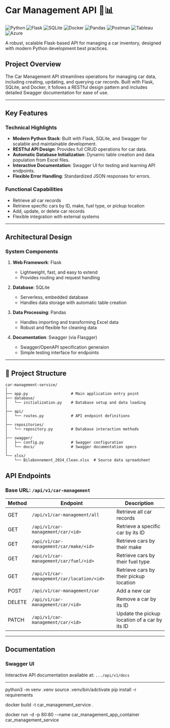 # Car Management API 🚗📊

![Python](https://img.shields.io/badge/python-3670A0?style=for-the-badge&logo=python&logoColor=ffdd54)
![Flask](https://img.shields.io/badge/flask-%23000.svg?style=for-the-badge&logo=flask&logoColor=white)
![SQLite](https://img.shields.io/badge/sqlite-%2307405e.svg?style=for-the-badge&logo=sqlite&logoColor=white)
![Docker](https://img.shields.io/badge/docker-%230db7ed.svg?style=for-the-badge&logo=docker&logoColor=white)
![Pandas](https://img.shields.io/badge/pandas-%23150458.svg?style=for-the-badge&logo=pandas&logoColor=white)
![Postman](https://img.shields.io/badge/Postman-FF6C37?style=for-the-badge&logo=postman&logoColor=white)
![Tableau](https://img.shields.io/badge/Tableau-E97627?style=for-the-badge&logo=tableau&logoColor=white)
![Azure](https://img.shields.io/badge/Microsoft%20Azure-0078D4?style=for-the-badge&logo=microsoft-azure&logoColor=white)  

A robust, scalable Flask-based API for managing a car inventory, designed with modern Python development best practices.

## Project Overview

The Car Management API streamlines operations for managing car data, including creating, updating, and querying car records. Built with Flask, SQLite, and Docker, it follows a RESTful design pattern and includes detailed Swagger documentation for ease of use.

---

## Key Features

### Technical Highlights
- **Modern Python Stack**: Built with Flask, SQLite, and Swagger for scalable and maintainable development.
- **RESTful API Design**: Provides full CRUD operations for car data.
- **Automatic Database Initialization**: Dynamic table creation and data population from Excel files.
- **Interactive Documentation**: Swagger UI for testing and learning API endpoints.
- **Flexible Error Handling**: Standardized JSON responses for errors.

### Functional Capabilities
- Retrieve all car records
- Retrieve specific cars by ID, make, fuel type, or pickup location
- Add, update, or delete car records
- Flexible integration with external systems

---

## Architectural Design

### System Components

1. **Web Framework**: Flask
   - Lightweight, fast, and easy to extend
   - Provides routing and request handling

2. **Database**: SQLite
   - Serverless, embedded database
   - Handles data storage with automatic table creation

3. **Data Processing**: Pandas
   - Handles importing and transforming Excel data
   - Robust and flexible for cleaning data

4. **Documentation**: Swagger (via Flasgger)
   - Swagger/OpenAPI specification generaion
   - Simple testing interface for endpoints

---

## 📂 Project Structure
```
car-management-service/
│
├── app.py                   # Main application entry point
├── database/
│   └── initialization.py    # Database setup and data loading
│
├── api/
│   └── routes.py            # API endpoint definitions
│
├── repositories/
│   └── repository.py        # Database interaction methods
│
├── swagger/
│   ├── config.py            # Swagger configuration
│   └── docs/                # Swagger documentation specs
│
└── xlsx/
    └── Bilabonnement_2024_Clean.xlsx  # Source data spreadsheet
```

## API Endpoints

### Base URL: `/api/v1/car-management`

| Method | Endpoint                               | Description                                      |
|--------|---------------------------------------|--------------------------------------------------|
| GET    | `/api/v1/car-management/all`          | Retrieve all car records                        |
| GET    | `/api/v1/car-management/car/<id>`     | Retrieve a specific car by its ID               |
| GET    | `/api/v1/car-management/car/make/<id>`| Retrieve cars by their make                     |
| GET    | `/api/v1/car-management/car/fuel/<id>`| Retrieve cars by their fuel type                |
| GET    | `/api/v1/car-management/car/location/<id>`| Retrieve cars by their pickup location        |
| POST   | `/api/v1/car-management/car`          | Add a new car                                   |
| DELETE | `/api/v1/car-management/car/<id>`     | Remove a car by its ID                          |
| PATCH  | `/api/v1/car-management/car/<id>`     | Update the pickup location of a car by its ID   |

---

## Documentation

### Swagger UI
Interactive API documentation available at: `.../api/v1/docs`

---


python3 -m venv .venv
source .venv/bin/adctivate
pip install -r requirements

docker build -t car_management_service .

docker run -d -p 80:80 --name car_management_app_container car_management_service
